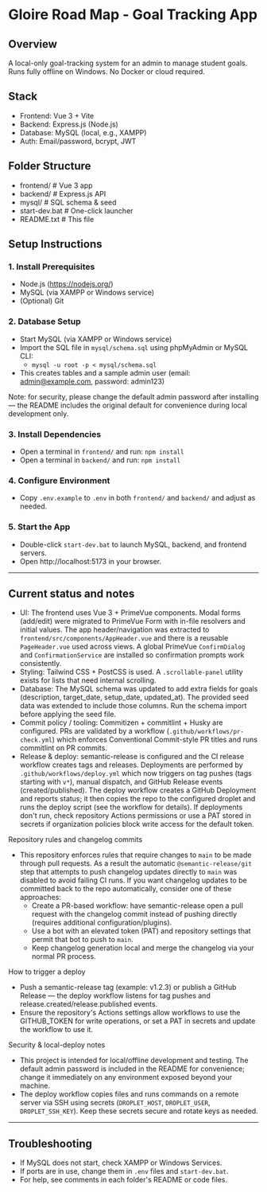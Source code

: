 # Gloire Road Map - Goal Tracking App

## Overview

A local-only goal-tracking system for an admin to manage student goals. Runs fully offline on Windows. No Docker or cloud required.

## Stack

- Frontend: Vue 3 + Vite
- Backend: Express.js (Node.js)
- Database: MySQL (local, e.g., XAMPP)
- Auth: Email/password, bcrypt, JWT

## Folder Structure

- frontend/ # Vue 3 app
- backend/ # Express.js API
- mysql/ # SQL schema & seed
- start-dev.bat # One-click launcher
- README.txt # This file

## Setup Instructions

### 1. Install Prerequisites

- Node.js (https://nodejs.org/)
- MySQL (via XAMPP or Windows service)
- (Optional) Git

### 2. Database Setup

- Start MySQL (via XAMPP or Windows service)
- Import the SQL file in `mysql/schema.sql` using phpMyAdmin or MySQL CLI:
  - `mysql -u root -p < mysql/schema.sql`
- This creates tables and a sample admin user (email: admin@example.com, password: admin123)

Note: for security, please change the default admin password after installing — the README includes the original default for convenience during local development only.

### 3. Install Dependencies

- Open a terminal in `frontend/` and run: `npm install`
- Open a terminal in `backend/` and run: `npm install`

### 4. Configure Environment

- Copy `.env.example` to `.env` in both `frontend/` and `backend/` and adjust as needed.

### 5. Start the App

- Double-click `start-dev.bat` to launch MySQL, backend, and frontend servers.
- Open http://localhost:5173 in your browser.

---

## Current status and notes

- UI: The frontend uses Vue 3 + PrimeVue components. Modal forms (add/edit) were migrated to PrimeVue Form with in-file resolvers and initial values. The app header/navigation was extracted to `frontend/src/components/AppHeader.vue` and there is a reusable `PageHeader.vue` used across views. A global PrimeVue `ConfirmDialog` and `ConfirmationService` are installed so confirmation prompts work consistently.
- Styling: Tailwind CSS + PostCSS is used. A `.scrollable-panel` utility exists for lists that need internal scrolling.
- Database: The MySQL schema was updated to add extra fields for goals (description, target_date, setup_date, updated_at). The provided seed data was extended to include those columns. Run the schema import before applying the seed file.
- Commit policy / tooling: Commitizen + commitlint + Husky are configured. PRs are validated by a workflow (`.github/workflows/pr-check.yml`) which enforces Conventional Commit-style PR titles and runs commitlint on PR commits.
- Release & deploy: semantic-release is configured and the CI release workflow creates tags and releases. Deployments are performed by `.github/workflows/deploy.yml` which now triggers on tag pushes (tags starting with `v*`), manual dispatch, and GitHub Release events (created/published). The deploy workflow creates a GitHub Deployment and reports status; it then copies the repo to the configured droplet and runs the deploy script (see the workflow for details). If deployments don't run, check repository Actions permissions or use a PAT stored in secrets if organization policies block write access for the default token.

Repository rules and changelog commits

- This repository enforces rules that require changes to `main` to be made through pull requests. As a result the automatic `@semantic-release/git` step that attempts to push changelog updates directly to `main` was disabled to avoid failing CI runs. If you want changelog updates to be committed back to the repo automatically, consider one of these approaches:
  - Create a PR-based workflow: have semantic-release open a pull request with the changelog commit instead of pushing directly (requires additional configuration/plugins).
  - Use a bot with an elevated token (PAT) and repository settings that permit that bot to push to `main`.
  - Keep changelog generation local and merge the changelog via your normal PR process.

How to trigger a deploy

- Push a semantic-release tag (example: v1.2.3) or publish a GitHub Release — the deploy workflow listens for tag pushes and release.created/release.published events.
- Ensure the repository's Actions settings allow workflows to use the GITHUB_TOKEN for write operations, or set a PAT in secrets and update the workflow to use it.

Security & local-deploy notes

- This project is intended for local/offline development and testing. The default admin password is included in the README for convenience; change it immediately on any environment exposed beyond your machine.
- The deploy workflow copies files and runs commands on a remote server via SSH using secrets (`DROPLET_HOST`, `DROPLET_USER`, `DROPLET_SSH_KEY`). Keep these secrets secure and rotate keys as needed.

---

## Troubleshooting

- If MySQL does not start, check XAMPP or Windows Services.
- If ports are in use, change them in `.env` files and `start-dev.bat`.
- For help, see comments in each folder's README or code files.
